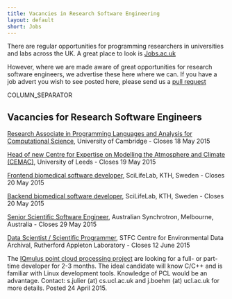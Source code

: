```yaml
---
title: Vacancies in Research Software Engineering
layout: default
short: Jobs
---
```


There are regular opportunities for programming researchers in universities and labs across the UK.
A great place to look is [Jobs.ac.uk](http://www.jobs.ac.uk/)

However, where we are made aware of great opportunities for research software engineers, we advertise these here where we can. If you have a job advert you wish to see posted here, please send us a [pull request](https://github.com/UKRSE/UKRSE.github.io) 

COLUMN_SEPARATOR

Vacancies for Research Software Engineers
-----------------------

<!---
*There are no vacancies that we know of at present. Please let us know if you have one.*
-->

[Research Associate in Programming Languages and Analysis for Computational Science](http://www.jobs.cam.ac.uk/job/6785/), University of Cambridge - Closes 18 May 2015

[Head of new Centre for Expertise on Modelling the Atmosphere and Climate (CEMAC)](https://jobs.leeds.ac.uk/vacancy.aspx?ref=ENVEE1047), University of Leeds - Closes 19 May 2015

[Frontend biomedical software developer](https://www.kth.se/en/om/work-at-kth/lediga-jobb/what:job/jobID:62374/where:4/), SciLifeLab, KTH, Sweden - Closes 20 May 2015

[Backend biomedical software developer](https://www.kth.se/en/om/work-at-kth/lediga-jobb/what:job/jobID:62364/where:4/), SciLifeLab, KTH, Sweden - Closes 20 May 2015

[Senior Scientific Software Engineer](http://www.synchrotron.org.au/index.php/about-us/synchrotron-careers/working-at-the-synchrotron/current-openings), Australian Synchrotron, Melbourne, Australia - Closes 29 May 2015

[Data Scientist / Scientific Programmer](http://www.topcareer.jobs/Vacancy/irc189433_5360.aspx), STFC Centre for Environmental Data Archival, Rutherford Appleton Laboratory - Closes 12 June 2015

The [IQmulus point cloud processing project](http://iqmulus.eu/) are looking for a full- or part-time developer for 2-3 months. The ideal candidate will know C/C++ and is familiar with Linux development tools. Knowledge of PCL would be an advantage. Contact: s.julier (at) cs.ucl.ac.uk and j.boehm (at) ucl.ac.uk for more details. Posted 24 April 2015.
